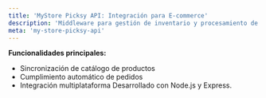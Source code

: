 ```yaml
---
title: 'MyStore Picksy API: Integración para E-commerce'
description: 'Middleware para gestión de inventario y procesamiento de pedidos'
meta: 'my-store-picksy-api'
---
```


**Funcionalidades principales:**

- Sincronización de catálogo de productos
- Cumplimiento automático de pedidos
- Integración multiplataforma
  Desarrollado con Node.js y Express.
